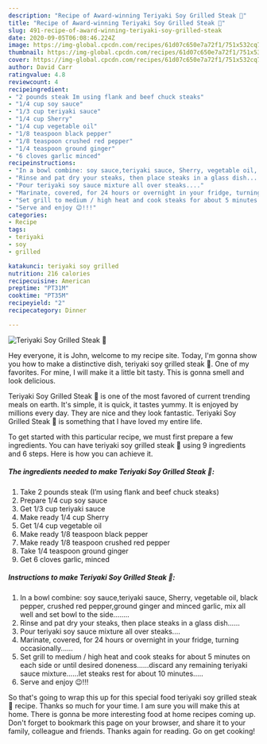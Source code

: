 ```yaml
---
description: "Recipe of Award-winning Teriyaki Soy Grilled Steak 🥩"
title: "Recipe of Award-winning Teriyaki Soy Grilled Steak 🥩"
slug: 491-recipe-of-award-winning-teriyaki-soy-grilled-steak
date: 2020-09-05T06:08:46.224Z
image: https://img-global.cpcdn.com/recipes/61d07c650e7a72f1/751x532cq70/teriyaki-soy-grilled-steak-🥩-recipe-main-photo.jpg
thumbnail: https://img-global.cpcdn.com/recipes/61d07c650e7a72f1/751x532cq70/teriyaki-soy-grilled-steak-🥩-recipe-main-photo.jpg
cover: https://img-global.cpcdn.com/recipes/61d07c650e7a72f1/751x532cq70/teriyaki-soy-grilled-steak-🥩-recipe-main-photo.jpg
author: David Carr
ratingvalue: 4.8
reviewcount: 4
recipeingredient:
- "2 pounds steak Im using flank and beef chuck steaks"
- "1/4 cup soy sauce"
- "1/3 cup teriyaki sauce"
- "1/4 cup Sherry"
- "1/4 cup vegetable oil"
- "1/8 teaspoon black pepper"
- "1/8 teaspoon crushed red pepper"
- "1/4 teaspoon ground ginger"
- "6 cloves garlic minced"
recipeinstructions:
- "In a bowl combine: soy sauce,teriyaki sauce, Sherry, vegetable oil, black pepper, crushed red pepper,ground ginger and minced garlic, mix all well and set bowl to the side........"
- "Rinse and pat dry your steaks, then place steaks in a glass dish......"
- "Pour teriyaki soy sauce mixture all over steaks...."
- "Marinate, covered, for 24 hours or overnight in your fridge, turning occasionally......"
- "Set grill to medium / high heat and cook steaks for about 5 minutes on each side or until desired doneness......discard any remaining teriyaki sauce mixture......let steaks rest for about 10 minutes....."
- "Serve and enjoy 😉!!!"
categories:
- Recipe
tags:
- teriyaki
- soy
- grilled

katakunci: teriyaki soy grilled 
nutrition: 216 calories
recipecuisine: American
preptime: "PT31M"
cooktime: "PT35M"
recipeyield: "2"
recipecategory: Dinner

---
```



![Teriyaki Soy Grilled Steak 🥩](https://img-global.cpcdn.com/recipes/61d07c650e7a72f1/751x532cq70/teriyaki-soy-grilled-steak-🥩-recipe-main-photo.jpg)

Hey everyone, it is John, welcome to my recipe site. Today, I'm gonna show you how to make a distinctive dish, teriyaki soy grilled steak 🥩. One of my favorites. For mine, I will make it a little bit tasty. This is gonna smell and look delicious.

Teriyaki Soy Grilled Steak 🥩 is one of the most favored of current trending meals on earth. It's simple, it is quick, it tastes yummy. It is enjoyed by millions every day. They are nice and they look fantastic. Teriyaki Soy Grilled Steak 🥩 is something that I have loved my entire life.




To get started with this particular recipe, we must first prepare a few ingredients. You can have teriyaki soy grilled steak 🥩 using 9 ingredients and 6 steps. Here is how you can achieve it.

<!--inarticleads1-->

##### The ingredients needed to make Teriyaki Soy Grilled Steak 🥩:

1. Take 2 pounds steak (I’m using flank and beef chuck steaks)
1. Prepare 1/4 cup soy sauce
1. Get 1/3 cup teriyaki sauce
1. Make ready 1/4 cup Sherry
1. Get 1/4 cup vegetable oil
1. Make ready 1/8 teaspoon black pepper
1. Make ready 1/8 teaspoon crushed red pepper
1. Take 1/4 teaspoon ground ginger
1. Get 6 cloves garlic, minced




<!--inarticleads2-->

##### Instructions to make Teriyaki Soy Grilled Steak 🥩:

1. In a bowl combine: soy sauce,teriyaki sauce, Sherry, vegetable oil, black pepper, crushed red pepper,ground ginger and minced garlic, mix all well and set bowl to the side........
1. Rinse and pat dry your steaks, then place steaks in a glass dish......
1. Pour teriyaki soy sauce mixture all over steaks....
1. Marinate, covered, for 24 hours or overnight in your fridge, turning occasionally......
1. Set grill to medium / high heat and cook steaks for about 5 minutes on each side or until desired doneness......discard any remaining teriyaki sauce mixture......let steaks rest for about 10 minutes.....
1. Serve and enjoy 😉!!!




So that's going to wrap this up for this special food teriyaki soy grilled steak 🥩 recipe. Thanks so much for your time. I am sure you will make this at home. There is gonna be more interesting food at home recipes coming up. Don't forget to bookmark this page on your browser, and share it to your family, colleague and friends. Thanks again for reading. Go on get cooking!
